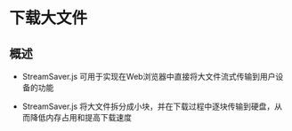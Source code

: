 # 下载大文件

## 概述

+ StreamSaver.js 可用于实现在Web浏览器中直接将大文件流式传输到用户设备的功能

+ StreamSaver.js 将大文件拆分成小块，并在下载过程中逐块传输到硬盘，从而降低内存占用和提高下载速度
